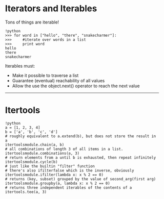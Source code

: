 # Iterators and Iterables

Tons of things are iterable!

	!python
	>>> for word in ["hello", "there", "snakecharmer"]:
	>>> 	#iterate over words in a list
	>>> 	print word
	hello
	there
	snakecharmer

Iterables must:

* Make it possible to traverse a list
* Guarantee (eventual) reachability of all values
* Allow the use the object.next() operator to reach the next value

---

# Itertools

	!python
	a = [1, 2, 3, 4]
	b = ['a', 'b', 'c', 'd']
	# roughly equivalent to a.extend(b), but does not store the result in a
	itertoolsmodule.chain(a, b) 
	# all combinations of length 3 of all items in a list.
	itertoolsmodule.combinations(a, 3)
	# return elements from a until b is exhausted, then repeat infinitely
	itertoolsmodule.cycle(b)
	# just like the builtin "filter" function
	# there's also ifilterfalse which is the inverse, obviously
	itertoolsmodule.ifilter(lambda x: x % 2 == 0)
	# returns (key, subset) grouped by the value of second_arg(first arg)
	itertoolsmodule.groupby(a, lambda x: x % 2 == 0)
	# returns three independent iterables of the contents of a
	itertools.tee(a, 3)
